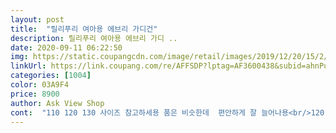 ```yaml
---
layout: post 
title:  "릴리푸리 여아용 에브리 가디건" 
description: 릴리푸리 여아용 에브리 가디 ..
date: 2020-09-11 06:22:50 
img: https://static.coupangcdn.com/image/retail/images/2019/12/20/15/2/f08de8dd-317b-4e10-88d8-e917d923adb4.jpg 
linkUrl: https://link.coupang.com/re/AFFSDP?lptag=AF3600438&subid=ahnPublicAsk&pageKey=1111858064&itemId=2075343899&vendorItemId=70074459772&traceid=V0-113-9e3411f51f168ef3 
categories: [1004] 
color: 03A9F4 
price: 8900 
author: Ask View Shop 
cont:  "110 120 130 사이즈 참고하세용 품은 비슷한데  편안하게 잘 늘어나용<br/>120 사이즈 딱! 맞는 6세 여아이구요.<br/><br/>가디건은 겉옷 개념으로 입히는 경우가 많아서 일부러 한사이즈 크게 했어요.<br/><br/>골지도 두꺼운 모양이라 저렴한 느낌 아니에요.<br/><br/>너무 맘에들고 좋아요.<br/> 톡톡하니 이제 쌀쌀해지면 딱인거 같아요.<br/> 4살110 입혔는데 너무 괜찮아서 120 130  재구매 했네요 ㅎ 140 이 없어서 아쉽네요 옷들이 품절되었다 다시 판매되면 옷감이랑 느낌이 달라지는경우가 생기더라구요 ㅠㅠ<br/>너무 예뻐요 생각했던 원단이고 아이가 맘에들어합니다 ㅎㅎ<br/>네이비 색상 매우 이쁘네요^^<br/>다른색 있었음 그것도 주문하고 픈데, 네이비밖에 없어서 아쉽ㅠㅠ<br/>마스크 원피스 양말 그리고 장화까지 쿠팡^^;<br/>머리부터 발끝까지 쿠팡 ㅎㅎㅎ<br/>면은 얇고 부들한 면이 아니구요.<br/><br/>소매 두번 작게 접히니 잘 맞아요<br/>신축성이 아주 좋진 않은거 같은데, 엄청 깔끔하네요ㅎㅎ<br/>아이보리 계열이나 그레이 계열 있었음 깔별로 쟁겼을거 같아요.<br/><br/>애 원피스 위에 입혔더니 무난하니 진주 단추가 포인트 되면서 예뻐요!<br/>일단 가격도 너무 착하구요.<br/>ㅎㅎ<br/>짜임이 탄탄하고 두께감도 있는 편이에요.<br/><br/>키 105센티 이상, 몸무게 20.<br/>5키로 정도 돼요.<br/><br/>" 
---
```

